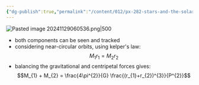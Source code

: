 ```yaml
---
{"dg-publish":true,"permalink":"/content/012/px-282-stars-and-the-solar-system/f-binary-stars-and-fundamental-parameters/px-285-f2-visual-binaries/","created":"2024-11-29T06:01:41.277+00:00","updated":"2024-11-29T06:32:37.891+00:00"}
---
```


![Pasted image 20241129060536.png|500](/img/user/pics/Pasted%20image%2020241129060536.png)

- both components can be seen and tracked
- considering near-circular orbits, using kelper's law:
$$M_{1} r_{1} = M_{2}r_{2}$$
- balancing the gravitational and centripetal forces gives:
$$M_{1} + M_{2} = \frac{4\pi^{2}}{G} \frac{(r_{1}+r_{2})^{3}}{P^{2}}$$
